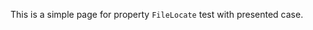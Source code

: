 
This is a simple page for property `FileLocate` test with presented case.




<!-- Generated by NotionPageWriter
notion-down.version = 0.0.1
notion-down.revision = b'79849d8'
-->